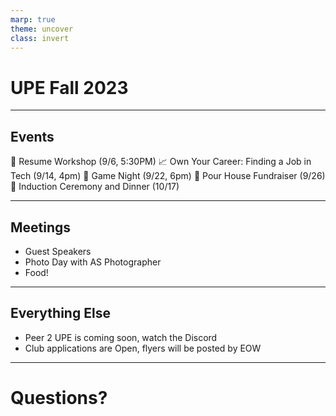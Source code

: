 ```yaml
---
marp: true
theme: uncover
class: invert
---
```


# UPE Fall 2023

---

## Events
:pencil: Resume Workshop (9/6, 5:30PM)
:chart_with_upwards_trend: Own Your Career: Finding a Job in Tech (9/14, 4pm)
:game_die: Game Night (9/22, 6pm)
:hamburger: Pour House Fundraiser (9/26)
:key: Induction Ceremony and Dinner (10/17)

---

## Meetings
- Guest Speakers
- Photo Day with AS Photographer
- Food!

---

## Everything Else
- Peer 2 UPE is coming soon, watch the Discord
- Club applications are Open, flyers will be posted by EOW

--- 

# Questions?